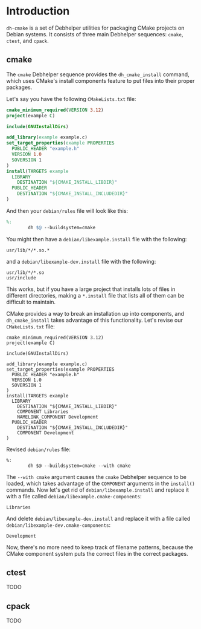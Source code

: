 Introduction
============

`dh-cmake` is a set of Debhelper utilities for packaging CMake projects on
Debian systems. It consists of three main Debhelper sequences: `cmake`,
`ctest`, and `cpack`.

cmake
-----

The `cmake` Debhelper sequence provides the `dh_cmake_install` command, which
uses CMake's install components feature to put files into their proper
packages.

Let's say you have the following `CMakeLists.txt` file:

```cmake
cmake_minimum_required(VERSION 3.12)
project(example C)

include(GNUInstallDirs)

add_library(example example.c)
set_target_properties(example PROPERTIES
  PUBLIC_HEADER "example.h"
  VERSION 1.0
  SOVERSION 1
)
install(TARGETS example
  LIBRARY
    DESTINATION "${CMAKE_INSTALL_LIBDIR}"
  PUBLIC_HEADER
    DESTINATION "${CMAKE_INSTALL_INCLUDEDIR}"
)
```

And then your `debian/rules` file will look like this:

```makefile
%:
        dh $@ --buildsystem=cmake
```

You might then have a `debian/libexample.install` file with the following:

```
usr/lib/*/*.so.*
```

and a `debian/libexample-dev.install` file with the following:

```
usr/lib/*/*.so
usr/include
```

This works, but if you have a large project that installs lots of files in
different directories, making a `*.install` file that lists all of them can be
difficult to maintain.

CMake provides a way to break an installation up into components, and
`dh_cmake_install` takes advantage of this functionality. Let's revise our
`CMakeLists.txt` file:

```
cmake_minimum_required(VERSION 3.12)
project(example C)

include(GNUInstallDirs)

add_library(example example.c)
set_target_properties(example PROPERTIES
  PUBLIC_HEADER "example.h"
  VERSION 1.0
  SOVERSION 1
)
install(TARGETS example
  LIBRARY
    DESTINATION "${CMAKE_INSTALL_LIBDIR}"
    COMPONENT Libraries
    NAMELINK_COMPONENT Development
  PUBLIC_HEADER
    DESTINATION "${CMAKE_INSTALL_INCLUDEDIR}"
    COMPONENT Development
)
```

Revised `debian/rules` file:

```
%:
        dh $@ --buildsystem=cmake --with cmake
```

The `--with cmake` argument causes the `cmake` Debhelper sequence to be loaded,
which takes advantage of the `COMPONENT` arguments in the `install()` commands.
Now let's get rid of `debian/libexample.install` and replace it with a file
called `debian/libexample.cmake-components`:

```
Libraries
```

And delete `debian/libexample-dev.install` and replace it with a file called
`debian/libexample-dev.cmake-components`:

```
Development
```

Now, there's no more need to keep track of filename patterns, because the CMake
component system puts the correct files in the correct packages.

ctest
-----
TODO

cpack
-----
TODO
